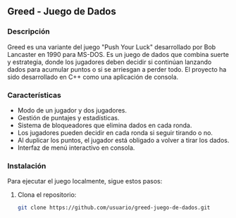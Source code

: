 ## **Greed - Juego de Dados**

### **Descripción**
Greed es una variante del juego "Push Your Luck" desarrollado por Bob Lancaster en 1990 para MS-DOS. Es un juego de dados que combina suerte y estrategia, donde los jugadores deben decidir si continúan lanzando dados para acumular puntos o si se arriesgan a perder todo. El proyecto ha sido desarrollado en C++ como una aplicación de consola.

### **Características**
- Modo de un jugador y dos jugadores.
- Gestión de puntajes y estadísticas.
- Sistema de bloqueadores que elimina dados en cada ronda.
- Los jugadores pueden decidir en cada ronda si seguir tirando o no.
- Al duplicar los puntos, el jugador está obligado a volver a tirar los dados.
- Interfaz de menú interactivo en consola.
  
### **Instalación**
Para ejecutar el juego localmente, sigue estos pasos:

1. Clona el repositorio:
   ```bash
   git clone https://github.com/usuario/greed-juego-de-dados.git

